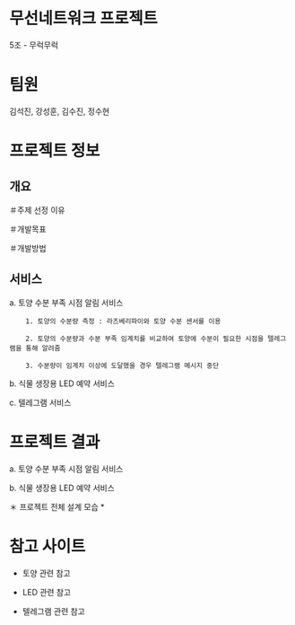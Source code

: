 # 무선네트워크 프로젝트
5조 - 무럭무럭
# 팀원
김석진, 강성훈, 김수진, 정수현

# 프로젝트 정보
## 개요
＃주제 선정 이유
        
＃개발목표

＃개발방법


## 서비스
  
  a. 토양 수분 부족 시점 알림 서비스
  
        1. 토양의 수분량 측정 : 라즈베리파이와 토양 수분 센서를 이용
        
        2. 토양의 수분량과 수분 부족 임계치를 비교하여 토양에 수분이 필요한 시점을 텔레그램을 통해 알려줌 
        
        3. 수분량이 임계치 이상에 도달했을 경우 텔레그램 메시지 중단
  
  b. 식물 생장용 LED 예약 서비스 
   
  c. 텔레그램 서비스 
# 프로젝트 결과

  a. 토양 수분 부족 시점 알림 서비스
  
  b. 식물 생장용 LED 예약 서비스
  
  ＊ 프로젝트 전체 설계 모습 *
  
# 참고 사이트   
  
  + 토양 관련 참고
  
  + LED 관련 참고
  
  + 텔레그램 관련 참고
